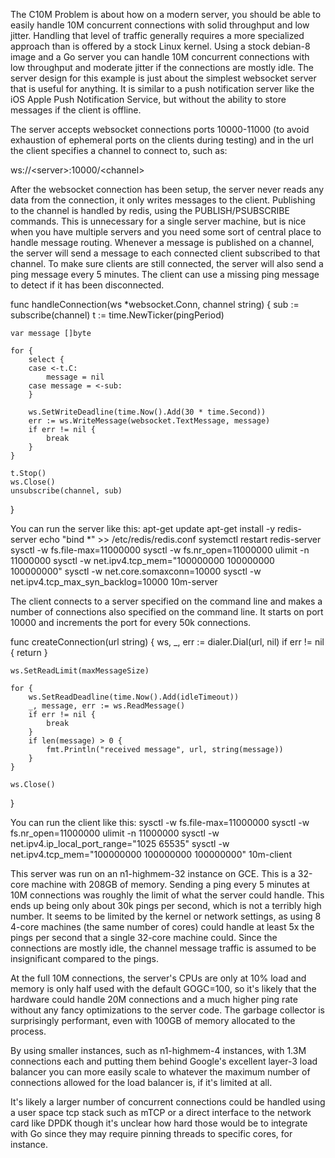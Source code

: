 The C10M Problem is about how on a modern server, you should be able to easily handle 10M concurrent connections with solid throughput and low jitter. Handling that level of traffic generally requires a more specialized approach than is offered by a stock Linux kernel.
Using a stock debian-8 image and a Go server you can handle 10M concurrent connections with low throughput and moderate jitter if the connections are mostly idle. The server design for this example is just about the simplest websocket server that is useful for anything. It is similar to a push notification server like the iOS Apple Push Notification Service, but without the ability to store messages if the client is offline.

The server accepts websocket connections ports 10000-11000 (to avoid exhaustion of ephemeral ports on the clients during testing) and in the url the client specifies a channel to connect to, such as:

ws://\<server\>:10000/\<channel\>

After the websocket connection has been setup, the server never reads any data from the connection, it only writes messages to the client. Publishing to the channel is handled by redis, using the PUBLISH/PSUBSCRIBE commands. This is unnecessary for a single server machine, but is nice when you have multiple servers and you need some sort of central place to handle message routing.
Whenever a message is published on a channel, the server will send a message to each connected client subscribed to that channel. To make sure clients are still connected, the server will also send a ping message every 5 minutes. The client can use a missing ping message to detect if it has been disconnected.


func handleConnection(ws *websocket.Conn, channel string) {
	sub := subscribe(channel)
	t := time.NewTicker(pingPeriod)

	var message []byte

	for {
		select {
		case <-t.C:
			message = nil
		case message = <-sub:
		}

		ws.SetWriteDeadline(time.Now().Add(30 * time.Second))
		err := ws.WriteMessage(websocket.TextMessage, message)
		if err != nil {
			break
		}
	}

	t.Stop()
	ws.Close()
	unsubscribe(channel, sub)
}

You can run the server like this:
apt-get update
apt-get install -y redis-server
echo "bind *" >> /etc/redis/redis.conf
systemctl restart redis-server
sysctl -w fs.file-max=11000000
sysctl -w fs.nr_open=11000000
ulimit -n 11000000
sysctl -w net.ipv4.tcp_mem="100000000 100000000 100000000"
sysctl -w net.core.somaxconn=10000
sysctl -w net.ipv4.tcp_max_syn_backlog=10000
10m-server

The client connects to a server specified on the command line and makes a number of connections also specified on the command line. It starts on port 10000 and increments the port for every 50k connections.

func createConnection(url string) {
	ws, _, err := dialer.Dial(url, nil)
	if err != nil {
		return
	}

	ws.SetReadLimit(maxMessageSize)

	for {
		ws.SetReadDeadline(time.Now().Add(idleTimeout))
		_, message, err := ws.ReadMessage()
		if err != nil {
			break
		}
		if len(message) > 0 {
			fmt.Println("received message", url, string(message))
		}
	}

	ws.Close()
}

You can run the client like this:
sysctl -w fs.file-max=11000000
sysctl -w fs.nr_open=11000000
ulimit -n 11000000
sysctl -w net.ipv4.ip_local_port_range="1025 65535"
sysctl -w net.ipv4.tcp_mem="100000000 100000000 100000000"
10m-client <ip address> <number of connections>

This server was run on an n1-highmem-32 instance on GCE. This is a 32-core machine with 208GB of memory. Sending a ping every 5 minutes at 10M connections was roughly the limit of what the server could handle. This ends up being only about 30k pings per second, which is not a terribly high number. It seems to be limited by the kernel or network settings, as using 8 4-core machines (the same number of cores) could handle at least 5x the pings per second that a single 32-core machine could. Since the connections are mostly idle, the channel message traffic is assumed to be insignificant compared to the pings.

At the full 10M connections, the server's CPUs are only at 10% load and memory is only half used with the default GOGC=100, so it's likely that the hardware could handle 20M connections and a much higher ping rate without any fancy optimizations to the server code. The garbage collector is surprisingly performant, even with 100GB of memory allocated to the process.

By using smaller instances, such as n1-highmem-4 instances, with 1.3M connections each and putting them behind Google's excellent layer-3 load balancer you can more easily scale to whatever the maximum number of connections allowed for the load balancer is, if it's limited at all.

It's likely a larger number of concurrent connections could be handled using a user space tcp stack such as mTCP or a direct interface to the network card like DPDK though it's unclear how hard those would be to integrate with Go since they may require pinning threads to specific cores, for instance.
